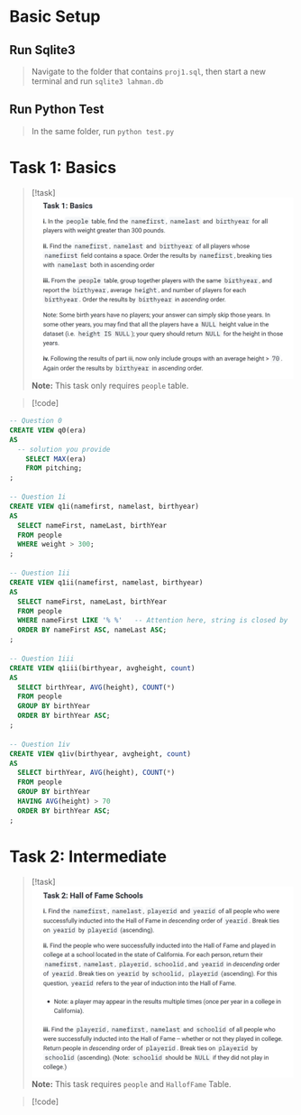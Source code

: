 # Basic Setup
## Run Sqlite3
> Navigate to the folder that contains `proj1.sql`, then start a new terminal and run `sqlite3 lahman.db`


## Run Python Test
> In the same folder, run `python test.py`


# Task 1: Basics
> [!task]
> ![](Project1_SQL(sp24).assets/image-20240124120135353.png)
> **Note:** This task only requires `people` table.

> [!code]
```sql
-- Question 0
CREATE VIEW q0(era)
AS
  -- solution you provide
	SELECT MAX(era)
	FROM pitching;
;

-- Question 1i
CREATE VIEW q1i(namefirst, namelast, birthyear)
AS
  SELECT nameFirst, nameLast, birthYear 
  FROM people
  WHERE weight > 300;
;

-- Question 1ii
CREATE VIEW q1ii(namefirst, namelast, birthyear)
AS
  SELECT nameFirst, nameLast, birthYear 
  FROM people
  WHERE nameFirst LIKE '% %'   -- Attention here, string is closed by '' instead of "".
  ORDER BY nameFirst ASC, nameLast ASC;
;

-- Question 1iii
CREATE VIEW q1iii(birthyear, avgheight, count)
AS
  SELECT birthYear, AVG(height), COUNT(*)
  FROM people 
  GROUP BY birthYear
  ORDER BY birthYear ASC;
;

-- Question 1iv
CREATE VIEW q1iv(birthyear, avgheight, count)
AS
  SELECT birthYear, AVG(height), COUNT(*)
  FROM people 
  GROUP BY birthYear 
  HAVING AVG(height) > 70
  ORDER BY birthYear ASC;
;
```


# Task 2: Intermediate
> [!task]
> ![](Project1_SQL(sp24).assets/image-20240124120308225.png)
> **Note:** This task requires `people` and `HallofFame` Table.

> [!code]
```sql

```